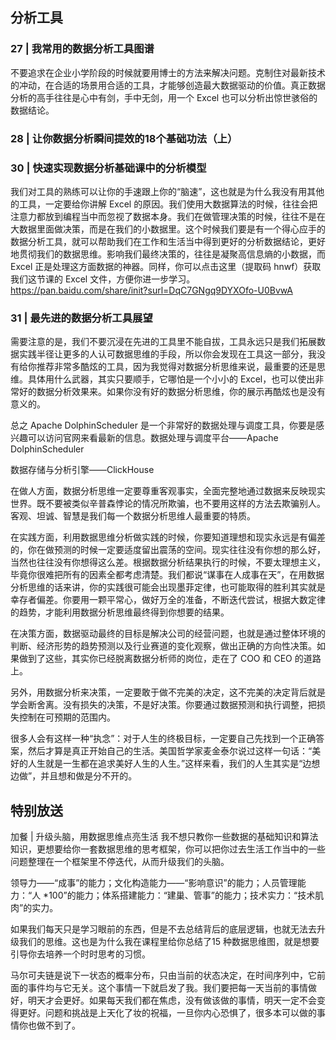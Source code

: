 <!--
 * @Author: zhangyu
 * @Email: zhangdulin@outlook.com
 * @Date: 2022-09-21 18:51:48
 * @LastEditors: zhangyu
 * @LastEditTime: 2023-08-14 16:17:15
 * @Description: 
-->

## 分析工具
### 27 | 我常用的数据分析工具图谱
不要追求在企业小学阶段的时候就要用博士的方法来解决问题。克制住对最新技术的冲动，在合适的场景用合适的工具，才能够创造最大数据驱动的价值。真正数据分析的高手往往是心中有剑，手中无剑，用一个 Excel 也可以分析出惊世骇俗的数据结论。

### 28 | 让你数据分析瞬间提效的18个基础功法（上）

### 30 | 快速实现数据分析基础课中的分析模型
我们对工具的熟练可以让你的手速跟上你的“脑速”，这也就是为什么我没有用其他的工具，一定要给你讲解 Excel 的原因。我们使用大数据算法的时候，往往会把注意力都放到编程当中而忽视了数据本身。我们在做管理决策的时候，往往不是在大数据里面做决策，而是在我们的小数据里。这个时候我们要是有一个得心应手的数据分析工具，就可以帮助我们在工作和生活当中得到更好的分析数据结论，更好地贯彻我们的数据思维。影响我们最终决策的，往往是凝聚高信息熵的小数据，而 Excel 正是处理这方面数据的神器。同样，你可以点击这里（提取码 hnwf）获取我们这节课的 Excel 文件，方便你进一步学习。
https://pan.baidu.com/share/init?surl=DqC7GNgq9DYXOfo-U0BvwA

### 31 | 最先进的数据分析工具展望
需要注意的是，我们不要沉浸在先进的工具里不能自拔，工具永远只是我们拓展数据实践半径让更多的人认可数据思维的手段，所以你会发现在工具这一部分，我没有给你推荐非常多酷炫的工具，因为我觉得对数据分析思维来说，最重要的还是思维。具体用什么武器，其实只要顺手，它哪怕是一个小小的 Excel，也可以使出非常好的数据分析效果来。如果你没有好的数据分析思维，你的展示再酷炫也是没有意义的。

总之 Apache DolphinScheduler 是一个非常好的数据处理与调度工具，你要是感兴趣可以访问官网来看最新的信息。数据处理与调度平台——Apache DolphinScheduler

数据存储与分析引擎——ClickHouse


在做人方面，数据分析思维一定要尊重客观事实，全面完整地通过数据来反映现实世界。既不要被类似辛普森悖论的情况所欺骗，也不要用这样的方法去欺骗别人。客观、坦诚、智慧是我们每一个数据分析思维人最重要的特质。

在实践方面，利用数据思维分析做实践的时候，你要知道理想和现实永远是有偏差的，你在做预测的时候一定要适度留出震荡的空间。现实往往没有你想的那么好，当然也往往没有你想得这么差。根据数据分析结果执行的时候，不要太理想主义，毕竟你很难把所有的因素全都考虑清楚。我们都说“谋事在人成事在天”，在用数据分析思维的话来讲，你的实践很可能会出现墨菲定律，也可能取得的胜利其实就是幸存者偏差。你要用一颗平常心，做好万全的准备，不断迭代尝试，根据大数定律的趋势，才能利用数据分析思维最终得到你想要的结果。

在决策方面，数据驱动最终的目标是解决公司的经营问题，也就是通过整体环境的判断、经济形势的趋势预测以及行业赛道的变化观察，做出正确的方向性决策。如果做到了这些，其实你已经脱离数据分析师的岗位，走在了 COO 和 CEO 的道路上。

另外，用数据分析来决策，一定要敢于做不完美的决定，这不完美的决定背后就是学会断舍离。没有损失的决策，不是好决策。你要通过数据预测和执行调整，把损失控制在可预期的范围内。

很多人会有这样一种“执念”：对于人生的终极目标，一定要自己先找到一个正确答案，然后才算是真正开始自己的生活。美国哲学家麦金泰尔说过这样一句话：“美好的人生就是一生都在追求美好人生的人生。”这样来看，我们的人生其实是“边想边做”，并且想和做是分不开的。

## 特别放送	
加餐 | 升级头脑，用数据思维点亮生活
我不想只教你一些数据的基础知识和算法知识，更想要给你一套数据思维的思考框架，你可以把你过去生活工作当中的一些问题整理在一个框架里不停迭代，从而升级我们的头脑。

领导力——“成事”的能力；文化构造能力——“影响意识”的能力；人员管理能力：“人 *100”的能力；体系搭建能力：“建巢、管事”的能力；技术实力：“技术肌肉”的实力。

如果我们每天只是学习眼前的东西，但是不去总结背后的底层逻辑，也就无法去升级我们的思维。这也是为什么我在课程里给你总结了15 种数据思维图，就是想要引导你去培养一个时时思考的习惯。

马尔可夫链是说下一状态的概率分布，只由当前的状态决定，在时间序列中，它前面的事件均与它无关。这个事情一下就启发了我。我们要把每一天当前的事情做好，明天才会更好。如果每天我们都在焦虑，没有做该做的事情，明天一定不会变得更好。问题和挑战是上天化了妆的祝福，一旦你内心恐惧了，很多本可以做的事情你也做不到了。

<Gitalk />
